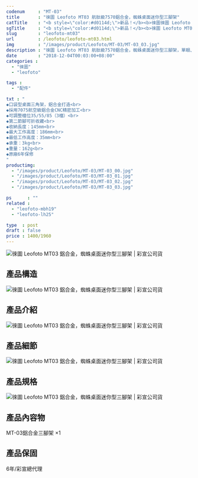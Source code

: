 ```yaml
---
codenum     : "MT-03"
title       : "徠圖 Leofoto MT03 航舦級7570鋁合金，蜘蛛桌面迷你型三腳架"
catTitle    : "<b style=\"color:#d0114d;\">新品！</b><b>徠圖徠圖 Leofoto MT03</b><br>航舦級7075鋁合金，蜘蛛桌面迷三腳架"
sgTitle     : "<b style=\"color:#d0114d;\">新品！</b><b>徠圖 Leofoto MT03</b><br><br> 航舦級7075鋁合金，蜘蛛桌面迷你型三腳架"
slug        : "leofoto-mt03"
url         : /leofoto/leofoto-mt03.html
img         : "/images/product/Leofoto/MT-03/MT-03_03.jpg"
description : "徠圖 Leofoto MT03 航舦級7570鋁合金，蜘蛛桌面迷你型三腳架，單眼、微單相機皆適用。"
date        : "2018-12-04T00:03:00+08:00"
categories :
  - "徠圖"
  - "leofoto"

tags :
  - "配件"

txt : "
◆口袋型桌面三角架，鋁合金打造<br> 
◆採用7075航空級鋁合金CNC精密加工<br> 
◆可調整檔位35/55/85（3檔）<br>
◆第二節腳可折收藏<br>
◆收納長度：145mm<br>
◆最大工作高度：186mm<br>
◆最低工作高度：35mm<br>
◆承重：3kg<br>
◆重量：162g<br>
◆原廠6年保修
"
productimg:
  - "/images/product/Leofoto/MT-03/MT-03_00.jpg"
  - "/images/product/Leofoto/MT-03/MT-03_01.jpg"
  - "/images/product/Leofoto/MT-03/MT-03_02.jpg"
  - "/images/product/Leofoto/MT-03/MT-03_03.jpg"

ps      : ""
related :
  - "leofoto-mbh19"
  - "leofoto-lh25"

type  : post
draft : false
price : 1400/1960
---
```

<p>
<img src="/images/product/Leofoto/MT-03/MT-03_04.jpg" alt="徠圖 Leofoto  MT03 鋁合金，蜘蛛桌面迷你型三腳架 | 彩宣公司貨">
</p>
<h2>產品構造</h2>
<p>
<img src="/images/product/Leofoto/MT-03/MT-03_05.jpg" alt="徠圖 Leofoto  MT03 鋁合金，蜘蛛桌面迷你型三腳架 | 彩宣公司貨">
</p>
<h2>產品介紹</h2>
<p>
<img src="/images/product/Leofoto/MT-03/MT-03_06.jpg" alt="徠圖 Leofoto  MT03 鋁合金，蜘蛛桌面迷你型三腳架 | 彩宣公司貨">
</p>
<h2>產品細節</h2>
<p>
<img src="/images/product/Leofoto/MT-03/MT-03_07.jpg" alt="徠圖 Leofoto  MT03 鋁合金，蜘蛛桌面迷你型三腳架 | 彩宣公司貨">
</p>
<h2>產品規格</h2>
<p>
<img src="/images/product/Leofoto/MT-03/MT-03_08-09.jpg" alt="徠圖 Leofoto  MT03 鋁合金，蜘蛛桌面迷你型三腳架 | 彩宣公司貨">
</p>
<h2>產品內容物</h2>
<p>
MT-03鋁合金三腳架 ×1 <br>
</p>
<h2>產品保固</h2>
<p>
6年/彩宣總代理
</p>